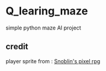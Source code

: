 # Q_learing_maze

simple python maze AI project

## credit

player sprite from : [Snoblin's pixel rpg](https://snoblin.itch.io/pixel-rpg-free-npc)
